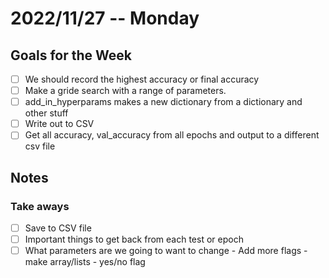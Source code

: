 # 2022/11/27 -- Monday

## Goals for the Week

- [ ] We should record the highest accuracy or final accuracy
- [ ] Make a gride search with a range of parameters.
- [ ] add_in_hyperparams makes a new dictionary from a dictionary and other stuff
- [ ] Write out to CSV
- [ ] Get all accuracy, val_accuracy from all epochs and output to a different csv file

## Notes

### Take aways

- [ ] Save to CSV file
- [ ] Important things to get back from each test or epoch
- [ ] What parameters are we going to want to change
        - Add more flags
        - make array/lists
        - yes/no flag 
